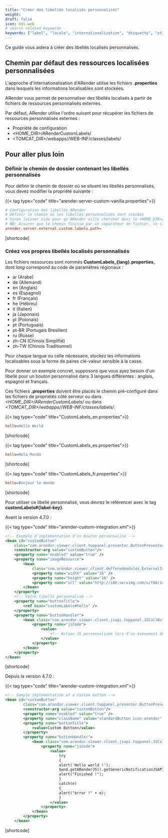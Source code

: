 ```yaml
---
title: "Créer des libellés localisés personnalisés"
weight:
draft: false
icon: mdi-web
# search related keywords
keywords: ["label", "locale", "internationalization", "étiquette", "etiquette", "libellé", "langue"]
---
```


Ce guide vous aidera à créer des libellés localisés personnalisés.

## Chemin par défaut des ressources localisées personnalisées

L'approche d'internationalisation d'ARender utilise les fichiers **.properties** dans lesquels les informations localisables sont stockées.

ARender vous permet de personnaliser des libellés localisés à partir de fichiers de ressources personnalisés externes.

Par défaut, ARender utilise l'ordre suivant pour récupérer les fichiers de ressources personnalisés externes :
- Propriété de configuration
- <HOME_DIR>/ARenderCustomLabels/
- <TOMCAT_DIR>/webapps/<arender-web-ui>/WEB-INF/classes/labels/ 


## Pour aller plus loin

### Définir le chemin de dossier contenant les libellés personnalisés

Pour définir le chemin de dossier où se situent les libellés personnalisés, vous devez modifier la propriété suivante :

{{< tag type="code" title="arender-server-custom-vanilla.properties">}}

```cfg
# Configuration des libellés ARender
# Définir le chemin où les libellés personnalisés sont stockés
# Sinon laisser vide pour qu'ARender aille chercher dans le <HOME_DIR>/ARenderCustomLabels/ ou dans le dossier labels/
# NB: Assurer que le chemin finisse par un séparateur de fichier, le slash /
arender.server.external.custom.labels.path=
```
[shortcode]

### Créez vos propres libellés localisés personnalisés

Les fichiers ressources sont nommés **CustomLabels\_{lang}.properties**, dont *lang* correspond au code de paramètres régionaux :
- ar (Arabe)
- de (Allemand)
- en (Anglais)
- es (Espagnol)
- fr (Français)
- he (Hébreu)
- it (Italien)
- ja (Japonais)
- pl (Polonais)
- pt (Portuguais)
- pt-BR (Portugais Bresilien)
- ru (Russe)
- zh-CN (Chinois Simplifié)
- zh-TW (Chinois Traditionnel)

Pour chaque langue ou celle nécessaire, stockez les informations localisables sous la forme de paires clé-valeur sensible à la casse.

Pour donner un exemple concret, supposons que vous ayez besoin d'un libellé pour un bouton personnalisé dans 3 langues différentes : anglais, espagnol et français.

Ces fichiers **.properties** doivent être placés le chemin pré-configuré dans les fichiers de propriétés côté serveur ou dans *<HOME_DIR>/ARenderCustomLabels/* ou dans *<TOMCAT_DIR>/webapps/<arender-web-ui>/WEB-INF/classes/labels/*.

{{< tag type="code" title="CustomLabels_en.properties">}}

```cfg
hello=Hello World
```
[shortcode]

{{< tag type="code" title="CustomLabels_es.properties">}}

```cfg
hello=Hola Mundo
```
[shortcode]

{{< tag type="code" title="CustomLabels_fr.properties">}}

```cfg
hello=Bonjour le monde
```
[shortcode]

Pour utiliser ce libellé personnalisé, vous devrez le référencer avec le tag **customLabels#{label-key}**.

Avant la version 4.7.0 : 

{{< tag type="code" title="arender-custom-integration.xml">}}

```xml
<!-- Exemple d'implémentation d'un bouton personnalisé -->
<bean id="customButton"
	class="com.arondor.viewer.client.toppanel.presenter.ButtonPresenter">
	<constructor-arg value="customButton"/>
	<property name="enabled" value="true" />
	<property name="imageResource">
		<bean
			class="com.arondor.viewer.client.defferedmodules.ExternalImageResource">
			<property name="width" value="16" />
			<property name="height" value="16" />
			<property name="url" value="http://i86.servimg.com/u/f86/14/46/83/49/biere310.gif" />
		</bean>
	</property>
    <!-- Votre libellé personnalisé -->
	<property name="buttonTitle">
		<ref bean="customLabels#hello" />
	</property>
	<property name="buttonHandler">
		<bean class="com.arondor.viewer.client.jsapi.toppanel.JSCallButtonHandler">
			<property name="jsCode">
				<value>
					<!-- Action JS personnalisée lors d'un événement de click/mouseDown/touch -->
				</value>
			</property>
		</bean>
	</property>
</bean>
```
[shortcode]


Depuis la version 4.7.0 : 

{{< tag type="code" title="arender-custom-integration.xml">}}

```xml
<!-- Sample implementation of a Custom button -->
<bean id="customButton"
		class="com.arondor.viewer.client.toppanel.presenter.ButtonPresenter">
		<constructor-arg value="customButton"/>
		<property name="enabled" value="true" />
		<property name="className" value="standardButton icon-arender" />
		<property name="buttonTitle">
			<value>Custom Button</value>
		</property>
		<property name="buttonHandler">
			<bean class="com.arondor.viewer.client.jsapi.toppanel.JSCallButtonHandler">
				<property name="jsCode">
					<value>
						try
						{
						alert('Hello world !');
						$wnd.getARenderJS().getGenericNotificationJSAPI().askNotification("hello");
						alert("Finished !");
						}
						catch(e)
						{
						alert("error !" + e);
						}
					</value>
				</property>
			</bean>
		</property>
	</bean>
```
[shortcode]